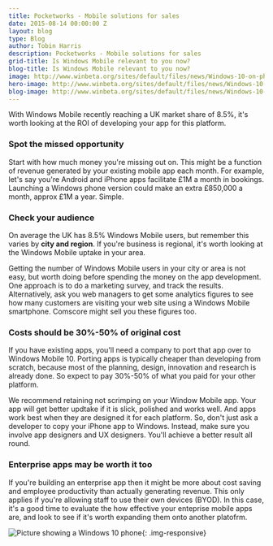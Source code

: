 ```yaml
---
title: Pocketworks - Mobile solutions for sales
date: 2015-08-14 00:00:00 Z
layout: blog
type: Blog
author: Tobin Harris
description: Pocketworks - Mobile solutions for sales
grid-title: Is Windows Mobile relevant to you now?
blog-title: Is Windows Mobile relevant to you now?
image: http://www.winbeta.org/sites/default/files/news/Windows-10-on-phones_2.jpg
hero-image: http://www.winbeta.org/sites/default/files/news/Windows-10-on-phones_2.jpg
blog-image: http://www.winbeta.org/sites/default/files/news/Windows-10-on-phones_2.jpg
---
```


With Windows Mobile recently reaching a UK market share of 8.5%, it's worth looking at the ROI of developing your app for this platform.

<!--more-->

### Spot the missed opportunity

Start with how much money you're missing out on. This might be a function of revenue generated by your existing mobile app each month. For example, let's say you're Android and iPhone apps facilitate £1M a month in bookings. Launching a Windows phone version could make an extra £850,000 a month, approx £1M a year. Simple.

### Check your audience

On average the UK has 8.5% Windows Mobile users, but remember this varies by **city and region**. If you're business is regional, it's worth looking at the Windows Mobile uptake in your area.

Getting the number of Windows Mobile users in your city or area is not easy, but worth doing before spending the money on the app development. One approach is to do a marketing survey, and track the results. Alternatively, ask you web managers to get some analytics figures to see how many customers are visiting your web site using a Windows Mobile smartphone. Comscore might sell you these figures too.

### Costs should be 30%-50% of original cost

If you have existing apps, you'll need a company to port that app over to Windows Mobile 10. Porting apps is typically cheaper than developing from scratch, because most of the planning, design, innovation and research is already done. So expect to pay 30%-50% of what you paid for your other platform.

We recommend retaining not scrimping on your Window Mobile app. Your app will get better updtake if it is slick, polished and works well. And apps work best when they are designed it for each platform. So, don't just ask a developer to copy your iPhone app to Windows. Instead, make sure you involve app designers and UX designers. You'll achieve a better result all round.

### Enterprise apps may be worth it too

If you're building an enterprise app then it might be more about cost saving and employee productivity than actually generating revenue. This only applies if you're allowing staff to use their own devices (BYOD). In this case, it's a good time to evaluate the how effective your enteprise mobile apps are, and look to see if it's worth expanding them onto another platofrm.

![Picture showing a Windows 10 phone](http://www.winbeta.org/sites/default/files/news/Windows-10-on-phones_2.jpg){: .img-responsive}
